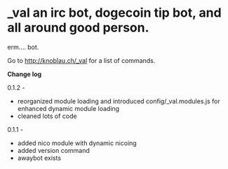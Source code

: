 # _val an irc bot, dogecoin tip bot, and all around good person.

erm.... bot.

Go to http://knoblau.ch/_val for a list of commands.


**Change log**

0.1.2 - 
+ reorganized module loading and introduced config/_val.modules.js for enhanced dynamic module loading
+ cleaned lots of code


0.1.1 -
+ added nico module with dynamic nicoing
+ added version command
+ awaybot exists
